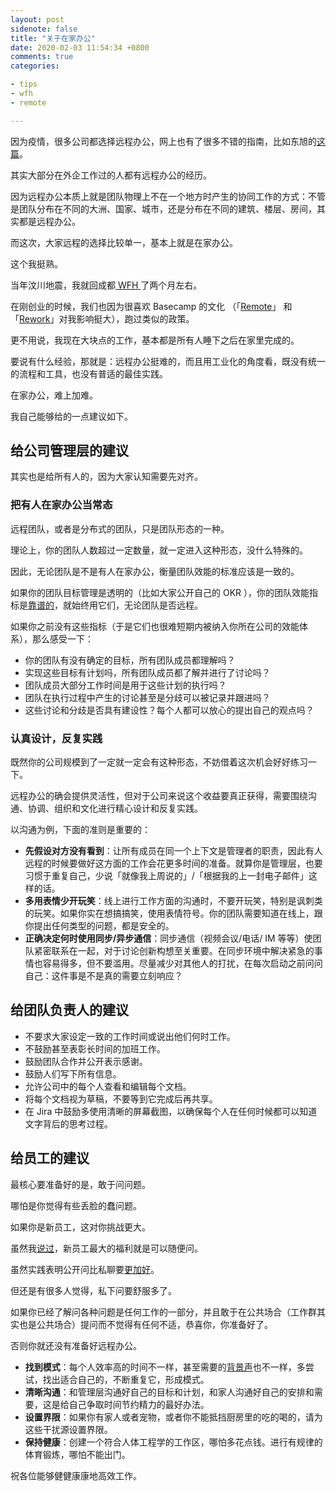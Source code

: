 ```yaml
---
layout: post
sidenote: false
title: "关于在家办公"
date: 2020-02-03 11:54:34 +0800
comments: true
categories:

- tips
- wfh
- remote

---
```


因为疫情，很多公司都选择远程办公，网上也有了很多不错的指南，比如东旭的[这篇](https://zhuanlan.zhihu.com/p/104184804)。

其实大部分在外企工作过的人都有远程办公的经历。

因为远程办公本质上就是团队物理上不在一个地方时产生的协同工作的方式：不管是团队分布在不同的大洲、国家、城市，还是分布在不同的建筑、楼层、房间，其实都是远程办公。

而这次，大家远程的选择比较单一，基本上就是在家办公。

这个我挺熟。

当年汶川地震，我就回成都[ WFH ](https://www.glassdoor.com/Benefits/IBM-Work-From-Home-US-BNFT152_E354_N1.htm)了两个月左右。

在刚创业的时候，我们也因为很喜欢 Basecamp 的文化 （「[Remote](https://www.amazon.com/dp/B00C0ALZ0W/)」 和 「[Rework](https://www.amazon.com/Rework-Jason-Fried-ebook/dp/B002MUAJ2A/)」对我影响挺大），跑过类似的政策。

更不用说，我现在大块点的工作，基本都是所有人睡下之后在家里完成的。

要说有什么经验，那就是：远程办公挺难的，而且用工业化的角度看，既没有统一的流程和工具，也没有普适的最佳实践。

在家办公，难上加难。

我自己能够给的一点建议如下。

## 给公司管理层的建议

其实也是给所有人的，因为大家认知需要先对齐。

### 把有人在家办公当常态

远程团队，或者是分布式的团队，只是团队形态的一种。

理论上，你的团队人数超过一定数量，就一定进入这种形态，没什么特殊的。

因此，无论团队是不是有人在家办公，衡量团队效能的标准应该是一致的。

如果你的团队目标管理是透明的（比如大家公开自己的 OKR ），你的团队效能指标是[靠谱的](https://lenciel.com/2018/08/how-to-measure-tech-organization-performance/)，就始终用它们，无论团队是否远程。

如果你之前没有这些指标（于是它们也很难短期内被纳入你所在公司的效能体系），那么感受一下：

- 你的团队有没有确定的目标，所有团队成员都理解吗？
- 实现这些目标有计划吗，所有团队成员都了解并进行了讨论吗？
- 团队成员大部分工作时间是用于这些计划的执行吗？
- 团队在执行过程中产生的讨论甚至是分歧可以被记录并跟进吗？
- 这些讨论和分歧是否具有建设性？每个人都可以放心的提出自己的观点吗？

### 认真设计，反复实践

既然你的公司规模到了一定就一定会有这种形态，不妨借着这次机会好好练习一下。

远程办公的确会提供灵活性，但对于公司来说这个收益要真正获得，需要围绕沟通、协调、组织和文化进行精心设计和反复实践。

以沟通为例，下面的准则是重要的：

- **先假设对方没有看到**：让所有成员在同一个上下文是管理者的职责，因此有人远程的时候要做好这方面的工作会花更多时间的准备。就算你是管理层，也要习惯于重复自己，少说「就像我上周说的」/「根据我的上一封电子邮件」这样的话。
- **多用表情少开玩笑**：线上进行工作方面的沟通时，不要开玩笑，特别是讽刺类的玩笑。如果你实在想搞搞笑，使用表情符号。你的团队需要知道在线上，跟你提出任何类型的问题，都是安全的。
- **正确决定何时使用同步/异步通信**：同步通信（视频会议/电话/ IM 等等）使团队紧密联系在一起，对于讨论创新构想至关重要。在同步环境中解决紧急的事情也容易得多，但不要滥用。尽量减少对其他人的打扰，在每次启动之前问问自己：这件事是不是真的需要立刻响应？

## 给团队负责人的建议

- 不要求大家设定一致的工作时间或说出他们何时工作。
- 不鼓励甚至表彰长时间的加班工作。
- 鼓励团队合作并公开表示感谢。
- 鼓励人们写下所有信息。
- 允许公司中的每个人查看和编辑每个文档。
- 将每个文档视为草稿，不要等到它完成后再共享。
- 在 Jira 中鼓励多使用清晰的屏幕截图，以确保每个人在任何时候都可以知道文字背后的思考过程。

## 给员工的建议

最核心要准备好的是，敢于问问题。

哪怕是你觉得有些丢脸的蠢问题。

如果你是新员工，这对你挑战更大。

虽然我[说过](https://lenciel.com/2019/12/the-first-90-days/)，新员工最大的福利就是可以随便问。

虽然实践表明公开问比私聊要[更加好](https://www.culturefoundry.com/cultivate/digital-agency-life/why-public-slack-chats-are-better-than-direct-messages/)。

但还是有很多人觉得，私下问要舒服多了。

如果你已经了解问各种问题是任何工作的一部分，并且敢于在公共场合（工作群其实也是公共场合）提问而不觉得有任何不适，恭喜你，你准备好了。

否则你就还没有准备好远程办公。

- **找到模式**：每个人效率高的时间不一样，甚至需要的[背景声](https://noize.ml/)也不一样，多尝试，找出适合自己的，不断重复它，形成模式。
- **清晰沟通**：和管理层沟通好自己的目标和计划，和家人沟通好自己的安排和需要，这是给自己争取时间节约精力的最好办法。
- **设置界限**：如果你有家人或者宠物，或者你不能抵挡厨房里的吃的喝的，请为这些干扰源设置界限。
- **保持健康**：创建一个符合人体工程学的工作区，哪怕多花点钱。进行有规律的体育锻炼，哪怕不能出门。

祝各位能够健健康康地高效工作。